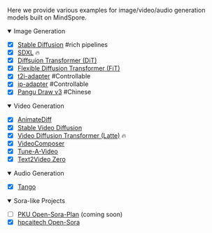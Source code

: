 Here we provide various examples for image/video/audio generation models built on MindSpore.

<details open markdown>
<summary> Image Generation </summary>

- [x] [Stable Diffusion](stable_diffusion_v2/README.md) #rich pipelines
- [x] [SDXL](stable_diffusion_xl/README.md)  🔥
- [x] [Diffsuion Transformer (DiT)](dit/README.md)
- [x] [Flexible Diffusion Transformer (FiT)](fit/README.md)
- [x] [t2i-adapter](t2i_adapter/README.md) #Controllable
- [x] [ip-adapter](ip_adapter/README.md) #Controllable
- [x] [Pangu Draw v3](pangu_draw_v3/README.md) #Chinese

</details>


<details open markdown>
<summary> Video Generation </summary>

- [x] [AnimateDiff](animatediff/README.md)
- [x] [Stable Video Diffusion](svd/README.md)
- [x] [Video Diffusion Transformer (Latte)](latte/README.md) 🔥
- [x] [VideoComposer](videocomposer/README.md)
- [x] [Tune-A-Video](tuneavideo/README.md)
- [x] [Text2Video Zero](text2video_zero/README.md)

</details>


<details open markdown>
<summary> Audio Generation </summary>

- [x] [Tango](tango/README.md)

</details>


<details open markdown>
<summary> Sora-like Projects</summary>

- [ ] [PKU Open-Sora-Plan](opensora_pku/README.md)  (coming soon)
- [x] [hpcaitech Open-Sora](opensora_hpcai/README.md)

</details>
